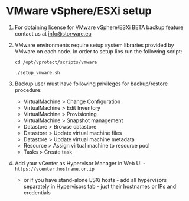 # VMware vSphere/ESXi setup

1. For obtaining license for VMware vSphere/ESXi BETA backup feature contact us at [info@storware.eu](mailto:info@storware.eu)
2. VMware environments require setup system libraries provided by VMware on each node. In order to setup libs run the following script:

   ```text
   cd /opt/vprotect/scripts/vmware
   ```

   ```text
   ./setup_vmware.sh
   ```

3. Backup user must have following privileges for backup/restore procedure:
   * VirtualMachine &gt; Change Configuration
   * VirtualMachine &gt; Edit Inventory
   * VirtualMachine &gt; Provisioning
   * VirtualMachine &gt; Snapshot management
   * Datastore &gt; Browse datastore
   * Datastore &gt; Update virtual machine files
   * Datastore &gt; Update virtual machine metadata
   * Resource &gt; Assign virtual machine to resource pool
   * Tasks &gt; Create task
4. Add your vCenter as Hypervisor Manager in Web UI - `https://vcenter.hostname.or.ip`
   * or if you have stand-alone ESXi hosts - add all hypervisors separately in Hypervisors tab - just their hostnames or IPs and credentials

